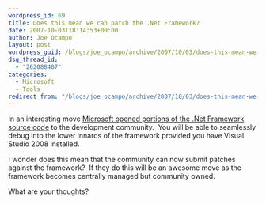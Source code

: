 ```yaml
---
wordpress_id: 69
title: Does this mean we can patch the .Net Framework?
date: 2007-10-03T18:14:53+00:00
author: Joe Ocampo
layout: post
wordpress_guid: /blogs/joe_ocampo/archive/2007/10/03/does-this-mean-we-can-patch-the-net-framework.aspx
dsq_thread_id:
  - "262088407"
categories:
  - Microsoft
  - Tools
redirect_from: "/blogs/joe_ocampo/archive/2007/10/03/does-this-mean-we-can-patch-the-net-framework.aspx/"
---
```

In an interesting move <a href="http://weblogs.asp.net/scottgu/archive/2007/10/03/releasing-the-source-code-for-the-net-framework-libraries.aspx" target="_blank">Microsoft opened portions of the .Net Framework source code</a> to the development community.&nbsp; You will be able to seamlessly debug into the lower innards of the framework provided you have Visual Studio 2008 installed.

I wonder does this mean that the community can now submit patches against the framework?&nbsp; If they do this will be an awesome move as the framework becomes centrally managed but community owned.

What are your thoughts?